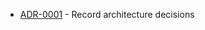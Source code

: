 

<!-- adrlog -->

* [ADR-0001](0001-record-architecture-decisions.md) - Record architecture decisions

<!-- adrlogstop -->


